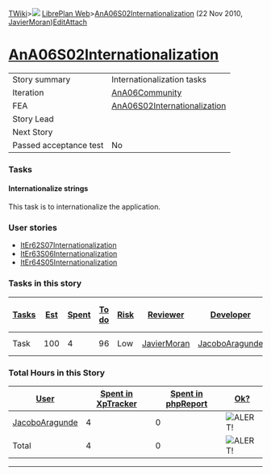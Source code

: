 [TWiki](Main_WebHome)&gt;![](/twiki/pub/TWiki/TWikiDocGraphics/web-bg-small.gif) [LibrePlan Web](LibrePlan_WebHome)&gt;[AnA06S02Internationalization](LibrePlan_AnA06S02Internationalization "Topic revision: 3 (22 Nov 2010 - 15:40:08)") (22 Nov 2010, [JavierMoran](Main_JavierMoran))[Edit](LibrePlan_AnA06S02Internationalization?t=1520344040 "Edit this topic text")[Attach](/twiki/bin/attach/LibrePlan/AnA06S02Internationalization "Attach an image or document to this topic")  

 [AnA06S02Internationalization](LibrePlan_AnA06S02Internationalization)
=======================================================================

|                        |                                                                        |
|------------------------|------------------------------------------------------------------------|
| Story summary          | Internationalization tasks                                             |
| Iteration              | [AnA06Community](LibrePlan_AnA06Community)                             |
| FEA                    | [AnA06S02Internationalization](LibrePlan_AnA06S02Internationalization) |
| Story Lead             |                                                                        |
| Next Story             |                                                                        |
| Passed acceptance test | No                                                                     |

###  Tasks

####  Internationalize strings

This task is to internationalize the application.

###  User stories

-   [ItEr62S07Internationalization](LibrePlan_ItEr62S07Internationalization)
-   [ItEr63S06Internationalization](LibrePlan_ItEr63S06Internationalization)
-   [ItEr64S05Internationalization](LibrePlan_ItEr64S05Internationalization)

###  Tasks in this story

| [Tasks](LibrePlan_AnA06S02Internationalization?sortcol=0;table=2;up=0#sorted_table "Sort by this column") | [Est](LibrePlan_AnA06S02Internationalization?sortcol=1;table=2;up=0#sorted_table "Sort by this column") | [Spent](LibrePlan_AnA06S02Internationalization?sortcol=2;table=2;up=0#sorted_table "Sort by this column") | [To do](LibrePlan_AnA06S02Internationalization?sortcol=3;table=2;up=0#sorted_table "Sort by this column") | [Risk](LibrePlan_AnA06S02Internationalization?sortcol=4;table=2;up=0#sorted_table "Sort by this column") | [Reviewer](LibrePlan_AnA06S02Internationalization?sortcol=5;table=2;up=0#sorted_table "Sort by this column") | [Developer](LibrePlan_AnA06S02Internationalization?sortcol=6;table=2;up=0#sorted_table "Sort by this column") | [Task Name](LibrePlan_AnA06S02Internationalization?sortcol=7;table=2;up=0#sorted_table "Sort by this column") | [Start Date](LibrePlan_AnA06S02Internationalization?sortcol=8;table=2;up=0#sorted_table "Sort by this column") | [Est End Date](LibrePlan_AnA06S02Internationalization?sortcol=9;table=2;up=0#sorted_table "Sort by this column") | [End Date](LibrePlan_AnA06S02Internationalization?sortcol=10;table=2;up=0#sorted_table "Sort by this column") |
|-----------------------------------------------------------------------------------------------------------|---------------------------------------------------------------------------------------------------------|-----------------------------------------------------------------------------------------------------------|-----------------------------------------------------------------------------------------------------------|----------------------------------------------------------------------------------------------------------|--------------------------------------------------------------------------------------------------------------|---------------------------------------------------------------------------------------------------------------|---------------------------------------------------------------------------------------------------------------|----------------------------------------------------------------------------------------------------------------|------------------------------------------------------------------------------------------------------------------|---------------------------------------------------------------------------------------------------------------|
| Task                                                                                                      | 100                                                                                                     | 4                                                                                                         | 96                                                                                                        | Low                                                                                                      | [JavierMoran](Main_JavierMoran)                                                                              | [JacoboAragunde](Main_JacoboAragunde)                                                                         | [Internationalize strings](LibrePlan_AnA06S02Internationalization#TasK1)                                      |                                                                                                                |                                                                                                                  |                                                                                                               |

###  Total Hours in this Story

| [User](LibrePlan_AnA06S02Internationalization?sortcol=0;table=3;up=0#sorted_table "Sort by this column") | [Spent in XpTracker](LibrePlan_AnA06S02Internationalization?sortcol=1;table=3;up=0#sorted_table "Sort by this column") | [Spent in phpReport](LibrePlan_AnA06S02Internationalization?sortcol=2;table=3;up=0#sorted_table "Sort by this column") | [Ok?](LibrePlan_AnA06S02Internationalization?sortcol=3;table=3;up=0#sorted_table "Sort by this column") |
|----------------------------------------------------------------------------------------------------------|------------------------------------------------------------------------------------------------------------------------|------------------------------------------------------------------------------------------------------------------------|---------------------------------------------------------------------------------------------------------|
| [JacoboAragunde](Main_JacoboAragunde)                                                                    | 4                                                                                                                      | 0                                                                                                                      | ![ALERT!](/twiki/pub/TWiki/TWikiDocGraphics/warning.gif "ALERT!")                                       |
| Total                                                                                                    | 4                                                                                                                      | 0                                                                                                                      | ![ALERT!](/twiki/pub/TWiki/TWikiDocGraphics/warning.gif "ALERT!")                                       |

------------------------------------------------------------------------
